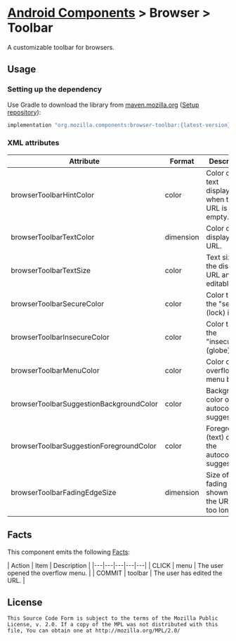 # [Android Components](../../../README.md) > Browser > Toolbar

A customizable toolbar for browsers.

## Usage

### Setting up the dependency

Use Gradle to download the library from [maven.mozilla.org](https://maven.mozilla.org/) ([Setup repository](../../../README.md#maven-repository)):

```Groovy
implementation "org.mozilla.components:browser-toolbar:{latest-version}"
```

### XML attributes

| Attribute                               |  Format   | Description                                             |
|-----------------------------------------|-----------|---------------------------------------------------------|
| browserToolbarHintColor                 | color     | Color of the text displayed when the URL is empty.      |
| browserToolbarTextColor                 | dimension | Color of the displayed URL.                             |
| browserToolbarTextSize                  | color     | Text size for the displayed URL and editable text.      |
| browserToolbarSecureColor               | color     | Color tint of the "secure" (lock) icon.                 |
| browserToolbarInsecureColor             | color     | Color tint of the "insecure" (globe) icon.              |
| browserToolbarMenuColor                 | color     | Color of the overflow menu button.                      |
| browserToolbarSuggestionBackgroundColor | color     | Background color of the autocomplete suggestion.        |
| browserToolbarSuggestionForegroundColor | color     | Foreground (text) color of the autocomplete suggestion. |
| browserToolbarFadingEdgeSize            | dimension | Size of the fading edge shown when the URL is too long. |

## Facts

This component emits the following [Facts](../../support/base/README.md#Facts):

| Action | Item | Description |
|---|---|---|---|---|
| CLICK | menu | The user opened the overflow menu. |
| COMMIT | toolbar | The user has edited the URL. |

## License

    This Source Code Form is subject to the terms of the Mozilla Public
    License, v. 2.0. If a copy of the MPL was not distributed with this
    file, You can obtain one at http://mozilla.org/MPL/2.0/
